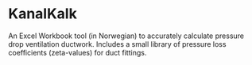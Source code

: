 # KanalKalk
An Excel Workbook tool (in Norwegian) to accurately calculate pressure drop ventilation ductwork. Includes a small library of pressure loss coefficients (zeta-values) for duct fittings.
